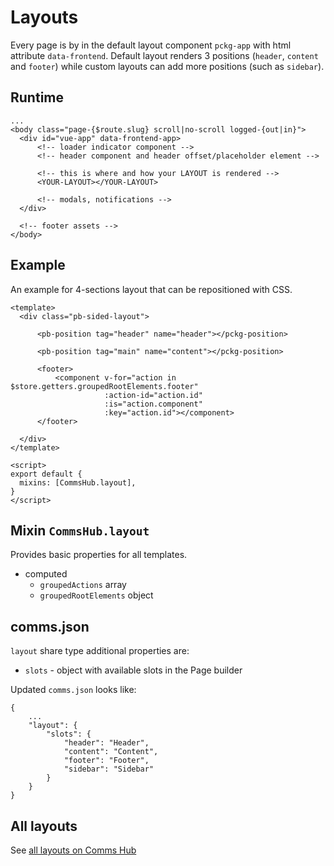 # Layouts

Every page is by in the default layout component `pckg-app` with html attribute `data-frontend`. Default layout renders
3 positions (`header`, `content` and `footer`) while custom layouts can add more positions (such as `sidebar`).

## Runtime

```
...
<body class="page-{$route.slug} scroll|no-scroll logged-{out|in}">
  <div id="vue-app" data-frontend-app>
      <!-- loader indicator component -->
      <!-- header component and header offset/placeholder element -->
      
      <!-- this is where and how your LAYOUT is rendered -->
      <YOUR-LAYOUT></YOUR-LAYOUT>

      <!-- modals, notifications -->      
  </div>
  
  <!-- footer assets -->
</body>
```

## Example

An example for 4-sections layout that can be repositioned with CSS.

```
<template>
  <div class="pb-sided-layout">

      <pb-position tag="header" name="header"></pckg-position>
      
      <pb-position tag="main" name="content"></pckg-position>
      
      <footer>
          <component v-for="action in $store.getters.groupedRootElements.footer"
                     :action-id="action.id"
                     :is="action.component"
                     :key="action.id"></component>
      </footer>
      
  </div>
</template>

<script>
export default {
  mixins: [CommsHub.layout],
}
</script>
```

## Mixin `CommsHub.layout`

Provides basic properties for all templates.

- computed
    - `groupedActions` array
    - `groupedRootElements` object

## comms.json

`layout` share type additional properties are:

- `slots` - object with available slots in the Page builder

Updated `comms.json` looks like:

```
{
    ...
    "layout": {
        "slots": {
            "header": "Header",
            "content": "Content",
            "footer": "Footer",
            "sidebar": "Sidebar"
        }
    }
}
```

## All layouts

See [all layouts on Comms Hub](https://hub.comms.dev/)
